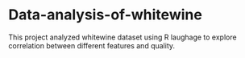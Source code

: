 # Data-analysis-of-whitewine
This project analyzed whitewine dataset using R laughage to explore correlation between different features and quality.
